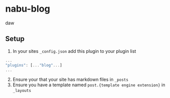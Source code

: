 # nabu-blog

daw

## Setup
1. In your sites `_config.json` add this plugin to your plugin list

```javascript
...
"plugins": [..."blog"...]
...
```

2. Ensure your that your site has markdown files in `_posts`
3. Ensure you have a template named `post.{template engine extension}` in `_layouts`